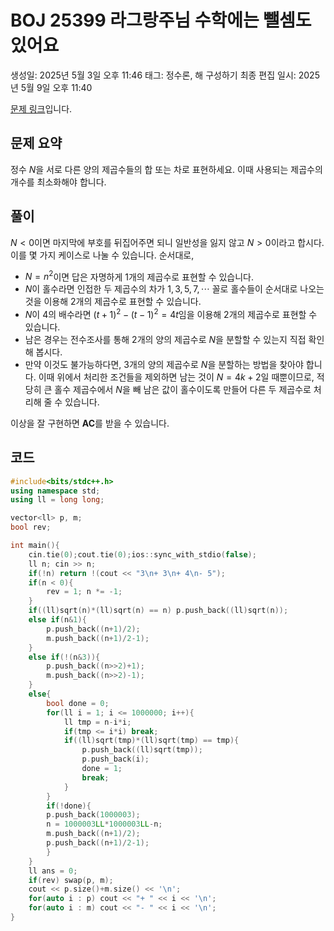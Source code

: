 # BOJ 25399 라그랑주님 수학에는 뺄셈도 있어요

생성일: 2025년 5월 3일 오후 11:46
태그: 정수론, 해 구성하기
최종 편집 일시: 2025년 5월 9일 오후 11:40

[문제 링크](http://boj.kr/25399)입니다.

## 문제 요약

정수 $N$을 서로 다른 양의 제곱수들의 합 또는 차로 표현하세요. 이때 사용되는 제곱수의 개수를 최소화해야 합니다.

## 풀이

$N < 0$이면 마지막에 부호를 뒤집어주면 되니 일반성을 잃지 않고 $N > 0$이라고 합시다. 이를 몇 가지 케이스로 나눌 수 있습니다. 순서대로,

- $N = n^2$이면 답은 자명하게 1개의 제곱수로 표현할 수 있습니다.
- $N$이 홀수라면 인접한 두 제곱수의 차가 $1,3,5,7,\cdots$ 꼴로 홀수들이 순서대로 나오는 것을 이용해 2개의 제곱수로 표현할 수 있습니다.
- $N$이 $4$의 배수라면 $(t+1)^2 - (t-1)^2 = 4t$임을 이용해 2개의 제곱수로 표현할 수 있습니다.
- 남은 경우는 전수조사를 통해 2개의 양의 제곱수로 $N$을 분할할 수 있는지 직접 확인해 봅시다.
- 만약 이것도 불가능하다면, 3개의 양의 제곱수로 $N$을 분할하는 방법을 찾아야 합니다. 이때 위에서 처리한 조건들을 제외하면 남는 것이 $N = 4k+2$일 때뿐이므로, 적당히 큰 홀수 제곱수에서 $N$을 빼 남은 값이 홀수이도록 만들어 다른 두 제곱수로 처리해 줄 수 있습니다.

이상을 잘 구현하면 **AC**를 받을 수 있습니다.

## 코드

```cpp
#include<bits/stdc++.h>
using namespace std;
using ll = long long;

vector<ll> p, m;
bool rev;

int main(){
	cin.tie(0);cout.tie(0);ios::sync_with_stdio(false);
	ll n; cin >> n;
	if(!n) return !(cout << "3\n+ 3\n+ 4\n- 5");
	if(n < 0){
		rev = 1; n *= -1;
	}
	if((ll)sqrt(n)*(ll)sqrt(n) == n) p.push_back((ll)sqrt(n));
	else if(n&1){
		p.push_back((n+1)/2);
		m.push_back((n+1)/2-1);
	}
	else if(!(n&3)){
		p.push_back((n>>2)+1);
		m.push_back((n>>2)-1);
	}
	else{
		bool done = 0;
		for(ll i = 1; i <= 1000000; i++){
			ll tmp = n-i*i;
			if(tmp <= i*i) break;
			if((ll)sqrt(tmp)*(ll)sqrt(tmp) == tmp){
				p.push_back((ll)sqrt(tmp));
				p.push_back(i);
				done = 1;
				break;
			}
		}
		if(!done){
		p.push_back(1000003);
		n = 1000003LL*1000003LL-n;
		m.push_back((n+1)/2);
		p.push_back((n+1)/2-1);
		}
	}
	ll ans = 0;
	if(rev) swap(p, m);
	cout << p.size()+m.size() << '\n';
	for(auto i : p) cout << "+ " << i << '\n';
	for(auto i : m) cout << "- " << i << '\n';
}
```